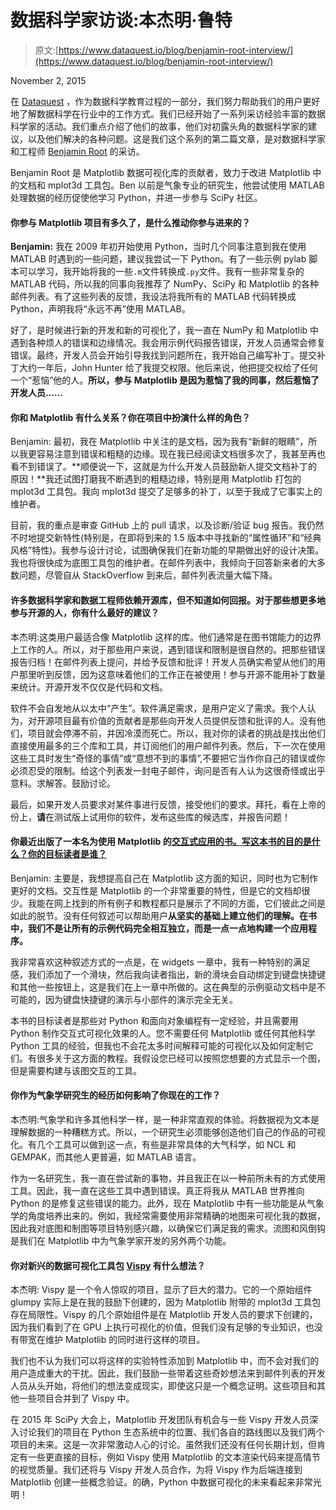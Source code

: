 # 数据科学家访谈:本杰明·鲁特

> 原文:[https://www.dataquest.io/blog/benjamin-root-interview/](https://www.dataquest.io/blog/benjamin-root-interview/)

November 2, 2015

在 [Dataquest](https://www.dataquest.io/) ，作为数据科学教育过程的一部分，我们努力帮助我们的用户更好地了解数据科学在行业中的工作方式。我们已经开始了一系列采访经验丰富的数据科学家的活动。我们重点介绍了他们的故事，他们对初露头角的数据科学家的建议，以及他们解决的各种问题。这是我们这个系列的第二篇文章，是对数据科学家和工程师 [Benjamin Root](https://github.com/WeatherGod) 的采访。

Benjamin Root 是 Matplotlib 数据可视化库的贡献者，致力于改进 Matplotlib 中的文档和 mplot3d 工具包。Ben 以前是气象专业的研究生，他尝试使用 MATLAB 处理数据的经历促使他学习 Python，并进一步参与 SciPy 社区。

#### 你参与 Matplotlib 项目有多久了，是什么推动你参与进来的？

**Benjamin:** 我在 2009 年初开始使用 Python，当时几个同事注意到我在使用 MATLAB 时遇到的一些问题，建议我尝试一下 Python。有了一些示例 pylab 脚本可以学习，我开始将我的一些`.m`文件转换成`.py`文件。我有一些非常复杂的 MATLAB 代码，所以我的同事向我推荐了 NumPy、SciPy 和 Matplotlib 的各种邮件列表。有了这些列表的反馈，我设法将我所有的 MATLAB 代码转换成 Python，声明我将“永远不再”使用 MATLAB。

好了，是时候进行新的开发和新的可视化了，我一直在 NumPy 和 Matplotlib 中遇到各种烦人的错误和边缘情况。我会用示例代码报告错误，开发人员通常会修复错误。最终，开发人员会开始引导我找到问题所在，我开始自己编写补丁。提交补丁大约一年后，John Hunter 给了我提交权限。他后来说，他把提交权给了任何一个“惹恼”他的人。**所以，参与 Matplotlib 是因为惹恼了我的同事，然后惹恼了开发人员……**

#### 你和 Matplotlib 有什么关系？你在项目中扮演什么样的角色？

Benjamin: 最初，我在 Matplotlib 中关注的是文档，因为我有“新鲜的眼睛”，所以我更容易注意到错误和粗糙的边缘。现在我已经阅读文档很多次了，我甚至再也看不到错误了。**顺便说一下，这就是为什么开发人员鼓励新人提交文档补丁的原因！**我还试图打磨我不断遇到的粗糙边缘，特别是用 Matplotlib 打包的 mplot3d 工具包。我向 mplot3d 提交了足够多的补丁，以至于我成了它事实上的维护者。

目前，我的重点是审查 GitHub 上的 pull 请求，以及诊断/验证 bug 报告。我仍然不时地提交新特性(特别是，在即将到来的 1.5 版本中寻找新的“属性循环”和“经典风格”特性)。我参与设计讨论，试图确保我们在新功能的早期做出好的设计决策。我也将很快成为底图工具包的维护者。在邮件列表中，我倾向于回答新来者的大多数问题，尽管自从 StackOverflow 到来后，邮件列表流量大幅下降。

#### 许多数据科学家和数据工程师依赖开源库，但不知道如何回报。对于那些想更多地参与开源的人，你有什么最好的建议？

本杰明:这类用户最适合像 Matplotlib 这样的库。他们通常是在图书馆能力的边界上工作的人。所以，对于那些用户来说，遇到错误和限制是很自然的。把那些错误报告归档！在邮件列表上提问，并给予反馈和批评！开发人员确实希望从他们的用户那里听到反馈，因为这意味着他们的工作正在被使用！参与开源不能用补丁数量来统计。开源开发不仅仅是代码和文档。

软件不会自发地从以太中“产生”。软件满足需求，是用户定义了需求。我个人认为，对开源项目最有价值的贡献者是那些向开发人员提供反馈和批评的人。没有他们，项目就会停滞不前，并因冷漠而死亡。所以，我对你的读者的挑战是找出他们直接使用最多的三个库和工具，并订阅他们的用户邮件列表。然后，下一次在使用这些工具时发生“奇怪的事情”或“意想不到的事情”,不要把它当作你自己的错误或你必须忍受的限制。给这个列表发一封电子邮件，询问是否有人认为这很奇怪或出乎意料。求解答。鼓励讨论。

最后，如果开发人员要求对某件事进行反馈，接受他们的要求。拜托，看在上帝的份上，**请**在测试版上试用你的软件，发布这些库的候选库，并报告问题！

#### 你最近出版了一本名为使用 Matplotlib 的[交互式应用的书。写这本书的目的是什么？你的目标读者是谁？](https://www.amazon.com/Interactive-Applications-using-Matplotlib-Benjamin/dp/1783988843/) 

Benjamin: 主要是，我想提高自己在 Matplotlib 这方面的知识，同时也为它制作更好的文档。交互性是 Matplotlib 的一个非常重要的特性，但是它的文档却很少。我能在网上找到的所有例子和教程都只是展示了不同的方面，它们彼此之间是如此的脱节。没有任何叙述可以帮助用户**从坚实的基础上建立他们的理解。在书中，我们不是让所有的示例代码完全相互独立，而是一点一点地构建一个应用程序。**

我非常喜欢这种叙述方式的一点是，在 widgets 一章中，我有一种特别的满足感，我们添加了一个滑块，然后我向读者指出，新的滑块会自动绑定到键盘快捷键和其他一些按钮上，这是我们在上一章中所做的。这在典型的示例驱动文档中是不可能的，因为键盘快捷键的演示与小部件的演示完全无关。

本书的目标读者是那些对 Python 和面向对象编程有一定经验，并且需要用 Python 制作交互式可视化效果的人。您不需要任何 Matplotlib 或任何其他科学 Python 工具的经验，但我也不会花太多时间解释可能的可视化以及如何定制它们。有很多关于这方面的教程。我假设您已经可以按照您想要的方式显示一个图，但是需要构建与该图交互的工具。

#### 你作为气象学研究生的经历如何影响了你现在的工作？

本杰明:气象学和许多其他科学一样，是一种非常直观的体验。将数据视为文本是理解数据的一种糟糕方式。所以，一个研究生必须能够创造他们自己的作品的可视化。有几个工具可以做到这一点，有些是非常具体的大气科学，如 NCL 和 GEMPAK，而其他人更普遍，如 MATLAB 语言。

作为一名研究生，我一直在尝试新的事物，并且我正在以一种前所未有的方式使用工具。因此，我一直在这些工具中遇到错误。真正将我从 MATLAB 世界推向 Python 的是修复这些错误的能力。此外，现在 Matplotlib 中有一些功能是从气象学的角度培养出来的。例如，我经常需要使用非常精确的地图来可视化我的数据，因此我对底图和制图等项目特别感兴趣，以确保它们满足我的需求。流图和风倒钩是我们在 Matplotlib 中为气象学家开发的另外两个功能。

#### 你对新兴的数据可视化工具包 [Vispy](https://vispy.org/) 有什么想法？

本杰明: Vispy 是一个令人惊叹的项目，显示了巨大的潜力。它的一个原始组件 glumpy 实际上是在我的鼓励下创建的，因为 Matplotlib 附带的 mplot3d 工具包存在局限性。Vispy 的几个原始组件是在 Matplotlib 开发人员的要求下创建的，因为我们看到了在 GPU 上执行可视化的价值，但我们没有足够的专业知识，也没有带宽在维护 Matplotlib 的同时进行这样的项目。

我们也不认为我们可以将这样的实验特性添加到 Matplotlib 中，而不会对我们的用户造成重大的干扰。因此，我们鼓励一些带着这些奇妙想法来到邮件列表的开发人员从头开始，将他们的想法变成现实，即使这只是一个概念证明。这些项目和其他一些项目合并到了 Vispy 中。

在 2015 年 SciPy 大会上，Matplotlib 开发团队有机会与一些 Vispy 开发人员深入讨论我们的项目在 Python 生态系统中的位置、我们各自的路线图以及我们两个项目的未来。这是一次非常激动人心的讨论。虽然我们还没有任何长期计划，但肯定有一些更直接的目标，例如 Vispy 使用 Matplotlib 的文本渲染代码来提高情节的视觉质量。我们还将与 Vispy 开发人员合作，为将 Vispy 作为后端连接到 Matplotlib 创建一些概念验证。的确，Python 中数据可视化的未来看起来非常光明！